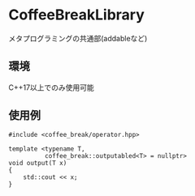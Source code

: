 # CoffeeBreakLibrary
メタプログラミングの共通部(addableなど)

## 環境
C++17以上でのみ使用可能

## 使用例
~~~
#include <coffee_break/operator.hpp>

template <typename T,
          coffee_break::outputabled<T> = nullptr>
void output(T x)
{
    std::cout << x;
}
~~~



